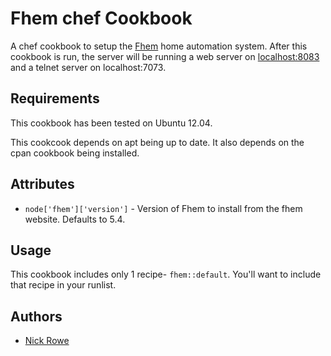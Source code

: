# Fhem chef Cookbook

A chef cookbook to setup the [Fhem](http://fhem.de/) home automation system.  After this cookbook is run, the server will be running a web server on [localhost:8083](http://localhost:8083) and a telnet server on localhost:7073.

## Requirements

This cookbook has been tested on Ubuntu 12.04.

This cookcook depends on apt being up to date.  It also depends on the cpan cookbook being installed.

## Attributes

- `node['fhem']['version']` - Version of Fhem to install from the fhem website.  Defaults to 5.4.

## Usage

This cookbook includes only 1 recipe- `fhem::default`.  You'll want to include that recipe in your runlist.

## Authors

- [Nick Rowe](http://dcxn.com)
